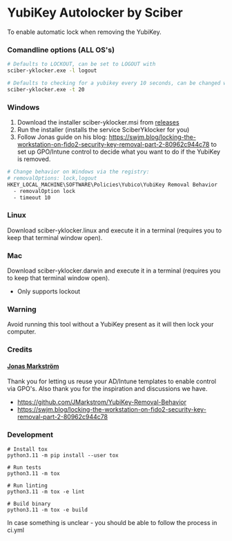 
# YubiKey Autolocker by Sciber

To enable automatic lock when removing the YubiKey.

### Comandline options (ALL OS's)
```bash
# Defaults to LOCKOUT, can be set to LOGOUT with
sciber-yklocker.exe -l logout

# Defaults to checking for a yubikey every 10 seconds, can be changed with
sciber-yklocker.exe -t 20
```

### Windows
1. Download the installer sciber-yklocker.msi from [releases](https://github.com/sciber-io/yklocker/releases)
2. Run the installer (installs the service SciberYklocker for you)
3. Follow Jonas guide on his blog: https://swjm.blog/locking-the-workstation-on-fido2-security-key-removal-part-2-80962c944c78 to set up GPO/Intune control to decide what you want to do if the YubiKey is removed.

```bash
# Change behavior on Windows via the registry:
# removalOptions: lock,logout
HKEY_LOCAL_MACHINE\SOFTWARE\Policies\Yubico\YubiKey Removal Behavior
  - removalOption lock
  - timeout 10
```

### Linux
Download sciber-yklocker.linux and execute it in a terminal (requires you to keep that terminal window open).

### Mac
Download sciber-yklocker.darwin and execute it in a terminal (requires you to keep that terminal window open).
- Only supports lockout

### Warning
Avoid running this tool without a YubiKey present as it will then lock your computer.

### Credits
####  [Jonas Markström](https://github.com/JMarkstrom/YubiKey-Removal-Behavior)
Thank you for letting us reuse your AD/Intune templates to enable control via GPO's. Also thank you for the inspiration and discussions we have.
- https://github.com/JMarkstrom/YubiKey-Removal-Behavior
- https://swjm.blog/locking-the-workstation-on-fido2-security-key-removal-part-2-80962c944c78


### Development
```
# Install tox
python3.11 -m pip install --user tox

# Run tests
python3.11 -m tox

# Run linting
python3.11 -m tox -e lint

# Build binary
python3.11 -m tox -e build

```
In case something is unclear - you should be able to follow the process in ci.yml

